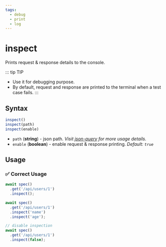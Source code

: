 ```yaml
---
tags:
  - debug
  - print
  - log
---
```


# inspect

Prints request & response details to the console.

::: tip TIP
- Use it for debugging purpose.
- By default, request and response are printed to the terminal when a test case fails.
:::

## Syntax

```js
inspect()
inspect(path)
inspect(enable)
```

- `path` (**string**) - json path. *Visit [json-query](https://www.npmjs.com/package/json-query) for more usage details.*
- `enable` (**boolean**) - enable request & response printing. *Default: `true`*

## Usage

### ✅  Correct Usage

```js
await spec()
  .get('/api/users/1')
  .inspect();
```

```js
await spec()
  .get('/api/users/1')
  .inspect('name')
  .inspect('age');
```

```js
// disable inspection
await spec()
  .get('/api/users/1')
  .inspect(false);
```